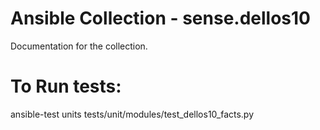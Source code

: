 # Ansible Collection - sense.dellos10

Documentation for the collection.


# To Run tests:
 ansible-test units tests/unit/modules/test_dellos10_facts.py
